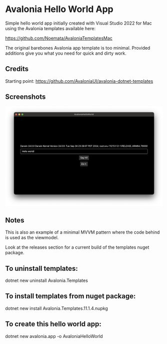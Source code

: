 # Avalonia Hello World App

Simple hello world app initially created with Visual Studio 2022 for Mac using the Avalonia templates available here:

https://github.com/Noemata/AvaloniaTemplatesMac

The original barebones Avalonia app template is too minimal.  Provided additions give you what you need for quick and dirty work.

## Credits

Starting point: https://github.com/AvaloniaUI/avalonia-dotnet-templates

## Screenshots
![Screenshot](https://github.com/Noemata/AvaloniaHelloWorld/blob/master/Screenshot.png)

## Notes

This is also an example of a minimal MVVM pattern where the code behind is used as the viewmodel.

Look at the releases section for a current build of the templates nuget package.

## To uninstall templates:

dotnet new uninstall Avalonia.Templates

## To install templates from nuget package:

dotnet new install Avalonia.Templates.11.1.4.nupkg

## To create this hello world app:

dotnet new avalonia.app -o AvaloniaHelloWorld
